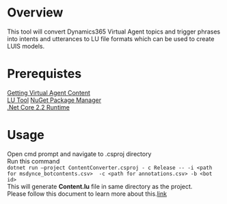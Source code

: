 # Overview  
This tool will convert Dynamics365 Virtual Agent topics and trigger phrases into intents and utterances to LU file formats which can be used to create LUIS models.  

# Prerequistes  
[Getting Virtual Agent Content](https://docs.microsoft.com/en-us/dynamics365/ai/customer-service-virtual-agent/gdpr-export)  
[LU Tool](https://github.com/microsoft/botbuilder-tools/tree/master/packages/Ludown)
[NuGet Package Manager](https://www.nuget.org/downloads)  
[.Net Core 2.2 Runtime](https://dotnet.microsoft.com/download/thank-you/dotnet-sdk-2.2.300-windows-x64-installer)

# Usage  
Open cmd prompt and navigate to .csproj directory  
Run this command  
```dotnet run –project ContentConverter.csproj - c Release -- -i <path for msdynce_botcontents.csv>  -c <path for annotations.csv> -b <bot id> ```   
This will generate **Content.lu** file in same directory as the project.  
Please follow this document to learn more about this.[link](https://docs.microsoft.com/en-us/dynamics365/ai/customer-service-virtual-agent/how-to-use-dispatcher)

